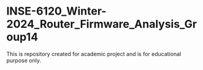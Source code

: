 # INSE-6120_Winter-2024_Router_Firmware_Analysis_Group14
This is repository created for academic project and is for educational purpose only. 
